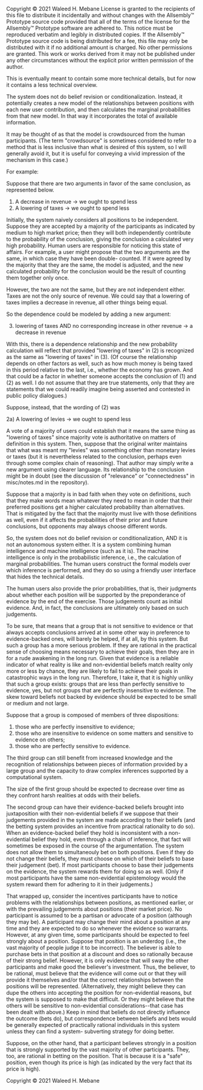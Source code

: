 Copyright © 2021 Waleed H. Mebane
License is granted to the recipients of this file to distribute it 
incidentally and without changes with the Allsembly™ Prototype source code 
provided that all of the terms of the license for the Allsembly™ Prototype 
software are adhered to. This notice must be reproduced verbatim and legibly 
in distributed copies.  If the Allsembly™ Prototype source code is being 
distributed for a fee, this file may only be distributed with it if no 
additional amount is charged.  No other permissions are granted.  This work 
or works derived from it may not be published under any other circumstances 
without the explicit prior written permission of the author.

This is eventually meant to contain some more technical details,
but for now it contains a less technical overview.

The system does not do belief revision or conditionalization.  Instead,
it potentially creates a new model of the relationships between positions
with each new user contribution, and then calculates the marginal
probabilities from that new model.  In that way it incorporates the
total of available information.

It may be thought of as that the model is crowdsourced from the human
participants.  (The term "crowdsource" is sometimes considered to refer
to a method that is less inclusive than what is desired of this system,
so I will generally avoid it, but it is useful for conveying a vivid
impression of the mechanism in this case.)

For example:

Suppose that there are two arguments in favor of the same conclusion, as
represented below.

1) A decrease in revenue -> we ought to spend less
2) A lowering of taxes -> we ought to spend less

Initially, the system naively considers all positions to be independent.
Suppose they are accepted by a majority of the participants as indicated
by medium to high market price; then they will both independently
contribute to the probability of the conclusion, giving the conclusion
a calculated very high probability.  Human users are responsible for
noticing this state of affairs.  For example, a user might propose that
the two arguments are the same, in which case they have been double-
counted.  If it were agreed by the majority that they are the same,
the model is adjusted, and the new calculated probability for the 
conclusion would be the result of counting them together only once.

However, the two are not the same, but they are not independent either.
Taxes are not the only source of revenue.  We could say that a lowering
of taxes implies a decrease in revenue, all other things being equal.

So the dependence could be modeled by adding a new argument:

3) lowering of taxes AND no corresponding increase in other revenue -> a decrease in revenue

With this, there is a dependence relationship and the new probability
calculation will reflect that provided "lowering of taxes" in (2) is
recognized as the same as "lowering of taxes" in (3).  (Of course the
relationship depends on other factors as well, such as how much money
is being taxed in this period relative to the last, i.e., whether the
economy has grown.  And that could be a factor in whether someone
accepts the conclusion of (1) and (2) as well.  I do not assume that
they are true statements, only that they are statements that we could 
readily imagine being asserted and contested in public policy
dialogues.)

Suppose, instead, that the wording of (2) was 

2a) A lowering of levies -> we ought to spend less

A vote of a majority of users could establish that it means the same
thing as "lowering of taxes" since majority vote is authoritative on
matters of definition in this system.  Then, suppose that the original
writer maintains that what was meant my "levies" was something other
than monetary levies or taxes (but it is nevertheless related to the
conclusion, perhaps even through some complex chain of reasoning).  That 
author may simply write a new argument using clearer language.  Its
relationship to the conclusion might be in doubt (see the discussion of
"relevance" or "connectedness" in misc/notes.md in the repository).

Suppose that a majority is in bad faith when they vote on definitions,
such that they make words mean whatever they need to mean in order that
their preferred positions get a higher calculated probability than
alternatives.  That is mitigated by the fact that the majority must live
with those definitions as well, even if it affects the probabilities of
their prior and future conclusions, but opponents may always choose
different words.

So, the system does not do belief revision or conditionalization, AND
it is not an autonomous system either.  It is a system combining
human intelligence and machine intelligence (such as it is).  The 
machine intelligence is only in the probabilistic inference, i.e.,
the calculation of marginal probabilities.  The human users construct
the formal models over which inference is performed, and they do so
using a friendly user interface that hides the technical details. 

The human users also provide the prior probabilities, that is, their
judgments about whether each position will be supported by the
preponderance of evidence by the end of the exercise.  Those judgements
count as initial evidence.  And, in fact, the conclusions are ultimately
only based on such judgements.

To be sure, that means that a group that is not sensitive to evidence or
that always accepts conclusions arrived at in some other way in preference
to evidence-backed ones, will barely be helped, if at all, by this
system.  But such a group has a more serious problem.  If they are 
rational in the practical sense of choosing means necessary to achieve
their goals, then they are in for a rude awakening in the long run.
Given that evidence is a reliable indicator of what reality is like and
non-evidential beliefs match reality only more or less by chance, they
are likely to fail to achieve their goals in catastrophic ways in the
long run.  Therefore, I take it, that it is highly unliky that such a
group exists: groups that are less than perfectly sensitive to
evidence, yes, but not groups that are perfectly insensitive to 
evidence.  The skew toward beliefs not backed by evidence should be
expected to be small or medium and not large.

Suppose that a group is composed of members of three dispositions:
1) those who are perfectly insensitive to evidence;
2) those who are insensitive to evidence on some matters and sensitive
to evidence on others;
3) those who are perfectly sensitive to evidence.

The third group can still benefit from increased knowledge and the 
recognition of relationships between pieces of information provided by
a large group and the capacity to draw complex inferences supported by
a computational system.

The size of the first group should be expected to decrease over time as
they confront harsh realities at odds with their beliefs.

The second group can have their evidence-backed beliefs brought into
juxtaposition with their non-evidential beliefs if we suppose that their
judgements provided in the system are made according to their beliefs
(and the betting system provides an incentive from practical rationality
to do so).  When an evidence-backed belief they hold is inconsistent
with a non-evidential belief they hold, even through a chain of
inference, that fact will sometimes be exposed in the course of the
argumentation.  The system does not allow them to simultaneouly bet
on both positions.  Even if they do not change their beliefs, they must
choose on which of their beliefs to base their judgement (bet).  If most 
participants choose to base their judgements on the evidence, the system
rewards them for doing so as well.  (Only if most participants have the
same non-evidential epistemology would the system reward them for
adhering to it in their judgements.)

That wrapped up, consider the incentives participants have to notice
problems with the relationships between positions, as mentioned earlier, 
or with the prevailing judgements about positions (their market price).
No participant is assumed to be a partisan or advocate of a position
(although they may be).  A participant may change their mind about a
position at any time and they are expected to do so whenever the 
evidence so warrants.  However, at any given time, some participants 
should be expected to feel strongly about a position.  Suppose that
position is an underdog (i.e., the vast majority of people judge it
to be incorrect).  The believer is able to purchase bets in that
position at a discount and does so rationally because of their strong
belief.  However, it is only evidence that will sway the other participants
and make good the believer's investment.  Thus, the believer, to be
rational, must believe that the evidence will come out or that they will
provide it themselves and/or that the correct relationships between the
positions will be represented.  (Alternatively, they might believe they can
dupe the others into accepting the position for non-evidential reasons,
but the system is supposed to make that difficult.  Or they might believe
that the others will be sensitive to non-evidential considerations--that
case has been dealt with above.)  Keep in mind that beliefs do not 
directly influence the outcome (bets do), but correspondence between
beliefs and bets would be generally expected of practically
rational individuals in this system unless they can find a system-
subverting strategy for doing better.

Suppose, on the other hand, that a participant believes strongly in
a position that is strongly supported by the vast majority of other
participants.  They, too, are rational in betting on the position.  That
is because it is a "safe" position, even though its price is high (as
indicated by the very fact that its price is high).

Copyright © 2021 Waleed H. Mebane
